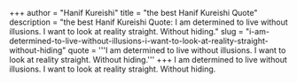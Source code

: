 +++
author = "Hanif Kureishi"
title = "the best Hanif Kureishi Quote"
description = "the best Hanif Kureishi Quote: I am determined to live without illusions. I want to look at reality straight. Without hiding."
slug = "i-am-determined-to-live-without-illusions-i-want-to-look-at-reality-straight-without-hiding"
quote = '''I am determined to live without illusions. I want to look at reality straight. Without hiding.'''
+++
I am determined to live without illusions. I want to look at reality straight. Without hiding.
